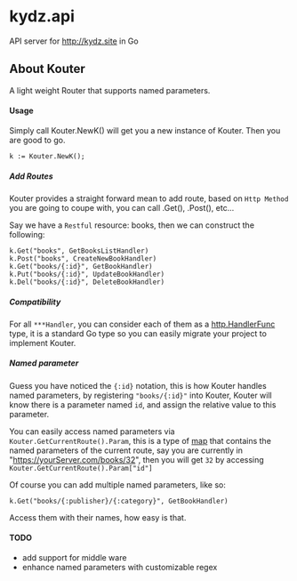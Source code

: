 # kydz.api

API server for http://kydz.site in Go

## About Kouter

A light weight Router that supports named parameters.

#### Usage

Simply call Kouter.NewK() will get you a new instance of Kouter.
Then you are good to go.

```
k := Kouter.NewK();
```

##### Add Routes
Kouter provides a straight forward mean to add route, based on
`Http Method` you are going to coupe with, you can call .Get(), .Post(), etc...

Say we have a `Restful` resource: books, then we can construct the
following:
```
k.Get("books", GetBooksListHandler)
k.Post("books", CreateNewBookHandler)
k.Get("books/{:id}", GetBookHandler)
k.Put("books/{:id}", UpdateBookHandler)
k.Del("books/{:id}", DeleteBookHandler)
```

##### Compatibility

For all `***Handler`, you can consider each of them as a [http.HandlerFunc](https://golang.org/pkg/net/http/#HandlerFunc) type,
it is a standard Go type so you can easily migrate your project to
implement Kouter.

##### Named parameter

Guess you have noticed the `{:id}` notation, this is how Kouter handles named
parameters, by registering `"books/{:id}"` into Kouter, Kouter will know
there is a parameter named `id`, and assign the relative value to this
parameter.

You can easily access named parameters via `Kouter.GetCurrentRoute().Param`,
this is a type of [map](https://golang.org/ref/spec#Map_types) that contains
the named parameters of the current route, say you are currently in "https://yourServer.com/books/32",
then you will get `32` by accessing `Kouter.GetCurrentRoute().Param["id"]`

Of course you can add multiple named parameters, like so:
```
k.Get("books/{:publisher}/{:category}", GetBookHandler)
```
Access them with their names, how easy is that.

#### TODO
- add support for middle ware
- enhance named parameters with customizable regex